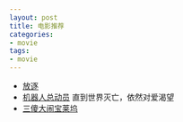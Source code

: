 ```yaml
---
layout: post
title: 电影推荐
categories:
- movie
tags:
- movie
---
```

- [放逐](http://movie.douban.com/review/1315075/)
- [机器人总动员](http://movie.douban.com/review/1473350/) 直到世界灭亡，依然对爱渴望
- [三傻大闹宝莱坞](http://movie.douban.com/subject/3793023/)
